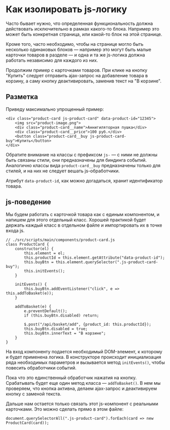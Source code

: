 # Как изолировать js-логику

Часто бывает нужно, что определенная функциональность должна действовать исключительно в рамках какого-то блока.
Например это может быть конкретная страница, или какой-то блок на этой странице.

Кроме того, часто необходимо, чтобы на странице могло быть несколько одинаковых блоков — например это могут быть малые карточки товаров в разделе —
и одна и та же js-логика должна работать независимо для каждого из них.

Продолжим пример с карточками товаров. При клике на кнопку "Купить" следует отправить ajax-запрос на добавление товара в корзину, а саму кнопку деактивировать, заменив текст на "В корзине".

## Разметка

Приведу максимально упрощенный пример:

    <div class="product-card js-product-card" data-product-id="12345">
        <img src="product-image.png">
        <div class="product-card__name">Аннигиляторная пушка</div>
        <div class="product-card__price">100 руб.</div>
        <button class="product-card__buy js-product-card-buy">Купить</button>
    </div>

Обратите внимание на классы с префиксом `js-` — с ними не должны быть связаны стили, они предназначены для биндинга событий.
Аналогично классы вида `product-card__buy` предназначены только для стилей, и на них не следует вешать js-обработчики.

Атрибут `data-product-id`, как можно догадаться, хранит идентификатор товара.

## js-поведение

Мы будем работать с карточкой товара как с единым компонентом, и напишем для этого отдельный класс.
Хорошей практикой будет держать каждый класс в отдельном файле и импортировать их в точке входа js.

    // ./src/scripts/main/components/product-card.js
    class ProductCard {
        constructor(el) {
            this.element = el;
            this.productId = this.element.getAttribute("data-product-id");
            this.buyBtn = this.element.querySelector(".js-product-card-buy");
            this.initEvents();
        }

        initEvents() {
            this.buyBtn.addEventListener("click", e => this.addToBasket(e));
        }

        addToBasket(e) {
            e.preventDefault();
            if (this.buyBtn.disabled) return;

            $.post("/api/basket/add", {product_id: this.productId});
            this.buyBtn.disabled = true;
            this.buyBtn.innerText = "В корзине";
        }
    }

На вход компоненту подается необходимый DOM-элемент, к которому и будет применена логика.
В конструкторе происходит инициализация ряда необходимых параметров и вызывается метод `initEvents()`, чтобы повесить обработчики событий.

Пока что это единственный обработчик нажатия на кнопку. Срабатывать будет еще один метод класса — `addToBasket()`.
В нем мы проверяем, что кнопка активна, делаем ajax-запрос и деактивируем кнопку с заменой текста.

Дальше нам остается только связать этот js-компонент с реальными карточками. Это можно сделать прямо в этом файле:

    document.querySelectorAll(".js-product-card").forEach(card => new ProductCard(card));
